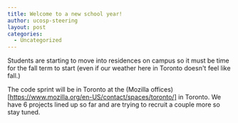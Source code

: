 ```yaml
---
title: Welcome to a new school year!
author: ucosp-steering
layout: post
categories:
  - Uncategorized
---
```


Students are starting to move into residences on campus so it must be time for the fall term to start (even if our weather here in Toronto doesn't feel like fall.)

The code sprint will be in Toronto at the (Mozilla offices)[https://www.mozilla.org/en-US/contact/spaces/toronto/] in Toronto.  We have 6 projects lined up so far and are trying to recruit a couple more so stay tuned.